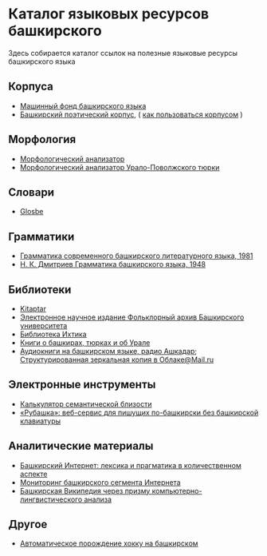 # Каталог языковых ресурсов башкирского

Здесь собирается каталог ссылок на полезные языковые ресурсы башкирского языка

## Корпуса

* [Машинный фонд башкирского языка](http://mfbl2.ru/)
* [Башкирский поэтический корпус](http://web-corpora.net/bashcorpus/), ( [как пользоваться корпусом](http://nevmenandr.net/personalia/BPK.pdf) )

## Морфология

* [Морфологический анализатор](http://nevmenandr.net/cgi-bin/bashmorphweb.py)
* [Морфологический анализатор Урало-Поволжского тюрки](http://oldturkicmorph.herokuapp.com/)

## Словари

* [Glosbe](https://glosbe.com/ru/ba)

## Грамматики

* [Грамматика современного башкирского литературного языка, 1981](http://nevmenandr.net/scientia/bashgram.pdf)
* [Н. К. Дмитриев Грамматика башкирского языка, 1948](http://nevmenandr.net/scientia/dmitriev_bash.pdf)

## Библиотеки

* [Kitaptar](https://kitaptar.bashkort.org/)
* [Электронное научное издание Фольклорный архив Башкирского университета](http://nevmenandr.net/pages/bashfolk.php)
* [Библиотека Ихтика](https://vk.com/club41267414)
* [Книги о башкирах, тюрках и об Урале](https://vk.com/club43837739)
* [Аудиокниги на башкирском языке, радио Ашкадар](http://ashkadarfm.ru/programms); [Структурированная зеркальная копия в Облаке@Mail.ru](https://cloud.mail.ru/public/2zEX/sLJXYRizF)

## Электронные инструменты

* [Калькулятор семантической близости](http://lcph.bashedu.ru/cgi-bin/vector.py)
* [«Рубашка»: веб-сервис для пишущих по-башкирски без башкирской клавиатуры](http://lcph.bashedu.ru/index.php?go=rb)

## Аналитические материалы

* [Башкирский Интернет: лексика и прагматика в количественном аспекте](http://nevmenandr.net/personalia/dialogue2012.pdf)
* [Мониторинг башкирского сегмента Интернета](https://nevmenandr.github.io/bashnet-report/)
* [Башкирская Википедия через призму компьютерно-лингвистического анализа](https://nevmenandr.github.io/bashwiki-report/)

## Другое

* [Автоматическое порождение хокку на башкирском](http://nevmenandr.net/cgi-bin/haiku.html)

